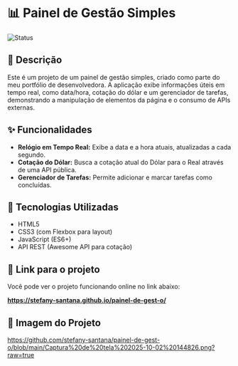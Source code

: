 # 📊 Painel de Gestão Simples

![Status](https://img.shields.io/badge/status-concluído-brightgreen)

## 📝 Descrição

Este é um projeto de um painel de gestão simples, criado como parte do meu portfólio de desenvolvedora. A aplicação exibe informações úteis em tempo real, como data/hora, cotação do dólar e um gerenciador de tarefas, demonstrando a manipulação de elementos da página e o consumo de APIs externas.

## ✨ Funcionalidades

* **Relógio em Tempo Real:** Exibe a data e a hora atuais, atualizadas a cada segundo.
* **Cotação do Dólar:** Busca a cotação atual do Dólar para o Real através de uma API pública.
* **Gerenciador de Tarefas:** Permite adicionar e marcar tarefas como concluídas.

## 🚀 Tecnologias Utilizadas

* HTML5
* CSS3 (com Flexbox para layout)
* JavaScript (ES6+)
* API REST (Awesome API para cotação)

## 🔗 Link para o projeto

Você pode ver o projeto funcionando online no link abaixo:

**https://stefany-santana.github.io/painel-de-gest-o/**

## 📸 Imagem do Projeto
https://github.com/stefany-santana/painel-de-gest-o/blob/main/Captura%20de%20tela%202025-10-02%20144826.png?raw=true


